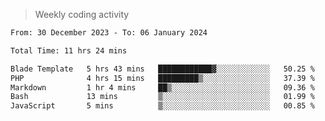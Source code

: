 > Weekly coding activity
<!--START_SECTION:waka-->

```txt
From: 30 December 2023 - To: 06 January 2024

Total Time: 11 hrs 24 mins

Blade Template   5 hrs 43 mins   ████████████▓░░░░░░░░░░░░   50.25 %
PHP              4 hrs 15 mins   █████████▒░░░░░░░░░░░░░░░   37.39 %
Markdown         1 hr 4 mins     ██▒░░░░░░░░░░░░░░░░░░░░░░   09.36 %
Bash             13 mins         ▒░░░░░░░░░░░░░░░░░░░░░░░░   01.99 %
JavaScript       5 mins          ▒░░░░░░░░░░░░░░░░░░░░░░░░   00.85 %
```

<!--END_SECTION:waka-->
